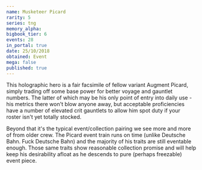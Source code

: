 ```yaml
---
name: Musketeer Picard
rarity: 5
series: tng
memory_alpha:
bigbook_tier: 6
events: 28
in_portal: true
date: 25/10/2018
obtained: Event
mega: false
published: true
---
```


This holographic hero is a fair facsimile of fellow variant Augment Picard, simply trading off some base power for better voyage and gauntlet numbers. The latter of which may be his only point of entry into daily use - his metrics there won't blow anyone away, but acceptable proficiencies have a number of elevated crit gauntlets to allow him spot duty if your roster isn't yet totally stocked.

Beyond that it's the typical event/collection pairing we see more and more of from older crew. The Picard event train runs on time (unlike Deutsche Bahn. Fuck Deutsche Bahn) and the majority of his traits are still eventable enough. Those same traits show reasonable collection promise and will help keep his desirability afloat as he descends to pure (perhaps freezable) event piece.
